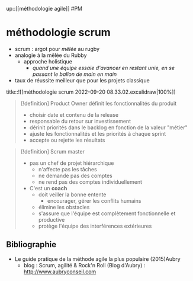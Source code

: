 up::[[méthodologie agile]]
#PM
# méthodologie scrum

 - scrum : argot pour _mêlée_ au rugby
 - analogie à la mêlée du Rubby
     - approche holistique 
         - _quand une équipe essaie d'avancer en restant unie, en se passant le ballon de main en main_
 - taux de réussite meilleur que pour les projets classique

title::![[méthodologie scrum 2022-09-20 08.33.02.excalidraw|100%]]

> [!definition] Product Owner
> définit les fonctionnalités du produit
>  - choisir date et contenu de la release
>  - responsable du retour sur investissement
>  - dérinit priorités dans le backlog en fonction de la valeur "métier"
>  - ajuste les fonctionnalités et les priorités à chaque sprint
>  - accepte ou rejette les résultats

> [!definition] Scrum master
>  - pas un chef de projet hiérarchique
>      - n'affecte pas les tâches
>      - ne demande pas des comptes
>      - ne rend pas des comptes individuellement
>  - C'est un **coach**
>      - doit veiller la bonne entente
>          - encourager, gérer les conflits humains
>      - élimine les obstacles
>      - s'assure que l'équipe est complètement fonctionnelle et productive
>      - protège l'équipe des interférences extérieures



## Bibliographie
 - Le guide pratique de la méthode agile la plus populaire (2015)Aubry
     - blog : Scrum, agilité & Rock'n Roll (Blog d'Aubry) : http://www.aubryconseil.com
